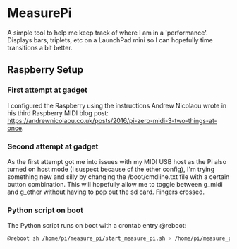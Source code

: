 # MeasurePi

A simple tool to help me keep track of where I am in a 'performance'. Displays bars, triplets, etc on a LaunchPad mini so I can hopefully time transitions a bit better.

## Raspberry Setup

### First attempt at gadget

I configured the Raspberry using the instructions Andrew Nicolaou wrote in his third Raspberry MIDI blog post: https://andrewnicolaou.co.uk/posts/2016/pi-zero-midi-3-two-things-at-once.

### Second attempt at gadget

As the first attempt got me into issues with my MIDI USB host as the Pi also turned on host mode (I suspect because of the ether config), I'm trying something new and silly by changing the /boot/cmdline.txt file with a certain button combination. This will hopefully allow me to toggle between g_midi and g_ether without having to pop out the sd card. Fingers crossed.

### Python script on boot

The Python script runs on boot with a crontab entry @reboot:
```sh
@reboot sh /home/pi/measure_pi/start_measure_pi.sh > /home/pi/measure_pi/logs/cronlog 2>&1
```

